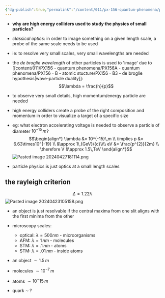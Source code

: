 ```yaml
---
{"dg-publish":true,"permalink":"/content/011/px-156-quantum-phenomena/px-156-b-particle-physics/px-156-e-introduction/px-156-e5-scales/","noteIcon":"1","created":"2025-08-27T13:14:00.636+01:00","updated":"2024-11-26T20:02:39.000+00:00"}
---
```


- **why are high energy colliders used to study the physics of small particles?**
- *classical optics*: in order to image something on a given length scale, a probe of the same scale needs to be used
- ie: to resolve very small scales, very small wavelengths are needed
- the *de broglie wavelength* of other particles is used to 'image' due to [[content/011/PX156 - quantum phenomena/PX156A - quantum phenomena/PX156 - B - atomic stucture/PX156 - B3 - de broglie hypothesis\|wave-particle duality]]: 
$$\lambda = \frac{h}{p}$$
- to observe very small details, high momentum/energy particle are needed
- high energy colliders create a probe of the right composition and momentum in order to visualize a target of a specific size


- eg: what electron accelerating voltage is needed to observe a particle of diameter $10^{-15}\,m$?
$$\begin{align*}
	\lambda &= 10^{-15}\,m \\
	\implies p &= 6.63\times10^{-19} \\
	&\approx  1\,{GeV}/{c}\\\\
	eV &= \frac{p^{2}}{2m} \\
	\therefore V &\approx 1.5\,TeV
\end{align*}$$
![Pasted image 20240427181114.png](/img/user/pics/Pasted%20image%2020240427181114.png)
- particle physics is just optics at a small length scales

## the rayleigh criterion
$$\Delta = 1.22 \lambda$$
![Pasted image 20240423105158.png](/img/user/pics/Pasted%20image%2020240423105158.png)
- an object is just resolvable if the central maxima from one slit aligns with the first minima from the other

- microscopy scales:
	- optical: $\lambda=500nm$ - microorganisms
	- AFM: $\lambda =1\,nm$ - molecules
	- STM: $\lambda=.1\,nm$ - atoms
	- STM: $\lambda=.01\,nm$ - inside atoms

- an object $\sim1.5\,m$
- molecules $\sim10^{-7}\,m$
- atoms $\sim 10^-15\,m$
- quark $\sim \, ?$
